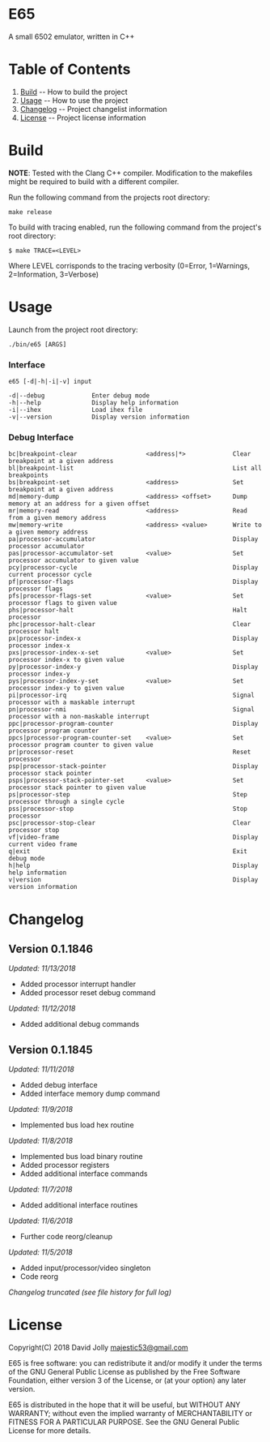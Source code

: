 E65
===

A small 6502 emulator, written in C++

Table of Contents
=================

1. [Build](https://github.com/majestic53/e65#build) -- How to build the project
2. [Usage](https://github.com/majestic53/e65#usage) -- How to use the project
3. [Changelog](https://github.com/majestic53/e65#changelog) -- Project changelist information
4. [License](https://github.com/majestic53/e65#license) -- Project license information

Build
=====

__NOTE__: Tested with the Clang C++ compiler. Modification to the makefiles might be required to build with a different compiler.

Run the following command from the projects root directory:

```
make release
```

To build with tracing enabled, run the following command from the project's root directory:

```
$ make TRACE=<LEVEL>
```

Where LEVEL corrisponds to the tracing verbosity (0=Error, 1=Warnings, 2=Information, 3=Verbose)

Usage
=====

Launch from the project root directory:

```
./bin/e65 [ARGS]
```

### Interface

```
e65 [-d|-h|-i|-v] input

-d|--debug             Enter debug mode
-h|--help              Display help information
-i|--ihex              Load ihex file
-v|--version           Display version information
```

### Debug Interface

```
bc|breakpoint-clear                   <address|*>             Clear breakpoint at a given address
bl|breakpoint-list                                            List all breakpoints
bs|breakpoint-set                     <address>               Set breakpoint at a given address
md|memory-dump                        <address> <offset>      Dump memory at an address for a given offset
mr|memory-read                        <address>               Read from a given memory address
mw|memory-write                       <address> <value>       Write to a given memory address
pa|processor-accumulator                                      Display processor accumulator
pas|processor-accumulator-set         <value>                 Set processor accumulator to given value
pcy|processor-cycle                                           Display current processor cycle
pf|processor-flags                                            Display processor flags
pfs|processor-flags-set               <value>                 Set processor flags to given value
phs|processor-halt                                            Halt processor
phc|processor-halt-clear                                      Clear processor halt
px|processor-index-x                                          Display processor index-x
pxs|processor-index-x-set             <value>                 Set processor index-x to given value
py|processor-index-y                                          Display processor index-y
pys|processor-index-y-set             <value>                 Set processor index-y to given value
pi|processor-irq                                              Signal processor with a maskable interrupt
pn|processor-nmi                                              Signal processor with a non-maskable interrupt
ppc|processor-program-counter                                 Display processor program counter
ppcs|processor-program-counter-set    <value>                 Set processor program counter to given value
pr|processor-reset                                            Reset processor
psp|processor-stack-pointer                                   Display processor stack pointer
psps|processor-stack-pointer-set      <value>                 Set processor stack pointer to given value
ps|processor-step                                             Step processor through a single cycle
pss|processor-stop                                            Stop processor
psc|processor-stop-clear                                      Clear processor stop
vf|video-frame                                                Display current video frame
q|exit                                                        Exit debug mode
h|help                                                        Display help information
v|version                                                     Display version information
```

Changelog
=========

Version 0.1.1846
----------------
*Updated: 11/13/2018*

* Added processor interrupt handler
* Added processor reset debug command

*Updated: 11/12/2018*

* Added additional debug commands

Version 0.1.1845
----------------
*Updated: 11/11/2018*

* Added debug interface
* Added interface memory dump command

*Updated: 11/9/2018*

* Implemented bus load hex routine

*Updated: 11/8/2018*

* Implemented bus load binary routine
* Added processor registers
* Added additional interface commands

*Updated: 11/7/2018*

* Added additional interface routines

*Updated: 11/6/2018*

* Further code reorg/cleanup

*Updated: 11/5/2018*

* Added input/processor/video singleton
* Code reorg

*Changelog truncated (see file history for full log)*

License
=======

Copyright(C) 2018 David Jolly <majestic53@gmail.com>

E65 is free software: you can redistribute it and/or modify
it under the terms of the GNU General Public License as published by
the Free Software Foundation, either version 3 of the License, or
(at your option) any later version.

E65 is distributed in the hope that it will be useful,
but WITHOUT ANY WARRANTY; without even the implied warranty of
MERCHANTABILITY or FITNESS FOR A PARTICULAR PURPOSE.  See the
GNU General Public License for more details.
